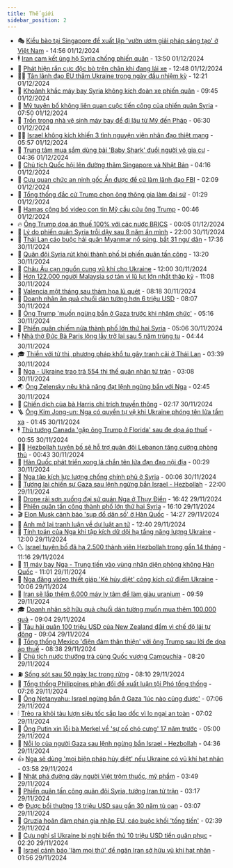 ```yaml
---
title: Thế giới
sidebar_position: 2
---
```


<!-- vnexpress-the-gioi:START -->
- 🎭 [Kiều bào tại Singapore đề xuất lập &#39;vườn ươm giải pháp sáng tạo&#39; ở Việt Nam](https://vnexpress.net/kieu-bao-tai-singapore-de-xuat-lap-vuon-uom-giai-phap-sang-tao-o-viet-nam-4822524.html) - 14:56 01/12/2024
- 🕴 [Iran cam kết ủng hộ Syria chống phiến quân](https://vnexpress.net/iran-cam-ket-ung-ho-syria-chong-phien-quan-4822541.html) - 13:50 01/12/2024
- 🤭 [Phát hiện rắn cực độc bò trên chân khi đang lái xe](https://vnexpress.net/phat-hien-ran-cuc-doc-bo-tren-chan-khi-dang-lai-xe-4822539.html) - 12:48 01/12/2024
- 🧑‍💻 [Tân lãnh đạo EU thăm Ukraine trong ngày đầu nhiệm kỳ](https://vnexpress.net/tan-lanh-dao-eu-tham-ukraine-trong-ngay-dau-nhiem-ky-4822535.html) - 12:21 01/12/2024
- 🦏 [Khoảnh khắc máy bay Syria không kích đoàn xe phiến quân](https://vnexpress.net/khoanh-khac-may-bay-syria-khong-kich-doan-xe-phien-quan-4822509.html) - 09:45 01/12/2024
- 🦒 [Mỹ tuyên bố không liên quan cuộc tiến công của phiến quân Syria](https://vnexpress.net/my-tuyen-bo-khong-lien-quan-cuoc-tien-cong-cua-phien-quan-syria-4822471.html) - 07:50 01/12/2024
- 🌈 [Trốn trong nhà vệ sinh máy bay để đi lậu từ Mỹ đến Pháp](https://vnexpress.net/tron-trong-nha-ve-sinh-may-bay-de-di-lau-tu-my-den-phap-4822451.html) - 06:30 01/12/2024
- 🧑‍🏫 [Israel không kích khiến 3 tình nguyện viên nhân đạo thiệt mạng](https://vnexpress.net/israel-khong-kich-khien-3-tinh-nguyen-vien-nhan-dao-thiet-mang-4822430.html) - 05:57 01/12/2024
- 🐲 [Trung tâm mua sắm dùng bài &#39;Baby Shark&#39; đuổi người vô gia cư](https://vnexpress.net/trung-tam-mua-sam-dung-bai-baby-shark-duoi-nguoi-vo-gia-cu-4822394.html) - 04:36 01/12/2024
- 🦒 [Chủ tịch Quốc hội lên đường thăm Singapore và Nhật Bản](https://vnexpress.net/chu-tich-quoc-hoi-len-duong-tham-singapore-va-nhat-ban-4822354.html) - 04:16 01/12/2024
- 🐻 [Cựu quan chức an ninh gốc Ấn được đề cử làm lãnh đạo FBI](https://vnexpress.net/cuu-quan-chuc-an-ninh-goc-an-duoc-de-cu-lam-lanh-dao-fbi-4822380.html) - 02:09 01/12/2024
- 🚀 [Tổng thống đắc cử Trump chọn ông thông gia làm đại sứ](https://vnexpress.net/tong-thong-dac-cu-trump-chon-ong-thong-gia-lam-dai-su-4822372.html) - 01:29 01/12/2024
- 🥰 [Hamas công bố video con tin Mỹ cầu cứu ông Trump](https://vnexpress.net/hamas-cong-bo-video-con-tin-my-cau-cuu-ong-trump-4822374.html) - 00:46 01/12/2024
- 🔥 [Ông Trump dọa áp thuế 100% với các nước BRICS](https://vnexpress.net/ong-trump-doa-ap-thue-100-voi-cac-nuoc-brics-4822371.html) - 00:05 01/12/2024
- 🥳 [Lý do phiến quân Syria trỗi dậy sau 8 năm ẩn mình](https://vnexpress.net/ly-do-phien-quan-syria-troi-day-sau-8-nam-an-minh-4822158.html) - 22:00 30/11/2024
- 💼 [Thái Lan cáo buộc hải quân Myanmar nổ súng, bắt 31 ngư dân](https://vnexpress.net/thai-lan-cao-buoc-hai-quan-myanmar-no-sung-bat-31-ngu-dan-4822358.html) - 17:36 30/11/2024
- 🤡 [Quân đội Syria rút khỏi thành phố bị phiến quân tấn công](https://vnexpress.net/quan-doi-syria-rut-khoi-thanh-pho-bi-phien-quan-tan-cong-4822324.html) - 13:20 30/11/2024
- 🌁 [Châu Âu cạn nguồn cung vũ khí cho Ukraine](https://vnexpress.net/chau-au-can-nguon-cung-vu-khi-cho-ukraine-4820794.html) - 12:00 30/11/2024
- 🤩 [Hơn 122.000 người Malaysia sơ tán vì lũ lụt lớn nhất thập kỷ](https://vnexpress.net/hon-122-000-nguoi-malaysia-so-tan-vi-lu-lut-lon-nhat-thap-ky-4822320.html) - 11:08 30/11/2024
- 🎉 [Valencia một tháng sau thảm họa lũ quét](https://vnexpress.net/valencia-mot-thang-sau-tham-hoa-lu-quet-4822237.html) - 08:18 30/11/2024
- 🎉 [Doanh nhân ăn quả chuối dán tường hơn 6 triệu USD](https://vnexpress.net/doanh-nhan-an-qua-chuoi-dan-tuong-hon-6-trieu-usd-4822264.html) - 08:07 30/11/2024
- 🌁 [Ông Trump &#39;muốn ngừng bắn ở Gaza trước khi nhậm chức&#39;](https://vnexpress.net/ong-trump-muon-ngung-ban-o-gaza-truoc-khi-nham-chuc-4822218.html) - 05:16 30/11/2024
- 🌊 [Phiến quân chiếm nửa thành phố lớn thứ hai Syria](https://vnexpress.net/phien-quan-chiem-nua-thanh-pho-lon-thu-hai-syria-4822217.html) - 05:06 30/11/2024
- 🕴 [Nhà thờ Đức Bà Paris lộng lẫy trở lại sau 5 năm trùng tu](https://vnexpress.net/nha-tho-duc-ba-paris-long-lay-tro-lai-sau-5-nam-trung-tu-4822148.html) - 04:44 30/11/2024
- 🎓 [Thiền với tử thi, phương pháp khổ tu gây tranh cãi ở Thái Lan](https://vnexpress.net/thien-voi-tu-thi-phuong-phap-kho-tu-gay-tranh-cai-o-thai-lan-4821082.html) - 03:39 30/11/2024
- 🦩 [Nga - Ukraine trao trả 554 thi thể quân nhân tử trận](https://vnexpress.net/nga-ukraine-trao-tra-554-thi-the-quan-nhan-tu-tran-4822059.html) - 03:08 30/11/2024
- 🌏 [Ông Zelensky nêu khả năng đạt lệnh ngừng bắn với Nga](https://vnexpress.net/ong-zelensky-neu-kha-nang-dat-lenh-ngung-ban-voi-nga-4822149.html) - 02:45 30/11/2024
- 🌋 [Chiến dịch của bà Harris chỉ trích truyền thông](https://vnexpress.net/chien-dich-cua-ba-harris-chi-trich-truyen-thong-4822093.html) - 02:17 30/11/2024
- 🪜 [Ông Kim Jong-un: Nga có quyền tự vệ khi Ukraine phóng tên lửa tầm xa](https://vnexpress.net/ong-kim-jong-un-nga-co-quyen-tu-ve-khi-ukraine-phong-ten-lua-tam-xa-4822116.html) - 01:45 30/11/2024
- 🕴 [Thủ tướng Canada &#39;gặp ông Trump ở Florida&#39; sau đe dọa áp thuế](https://vnexpress.net/thu-tuong-canada-gap-ong-trump-o-florida-sau-de-doa-ap-thue-4822103.html) - 00:55 30/11/2024
- 🧑‍🏫 [Hezbollah tuyên bố sẽ hỗ trợ quân đội Lebanon tăng cường phòng thủ](https://vnexpress.net/hezbollah-tuyen-bo-se-ho-tro-quan-doi-lebanon-tang-cuong-phong-thu-4822095.html) - 00:43 30/11/2024
- 🌮 [Hàn Quốc phát triển xong lá chắn tên lửa đạn đạo nội địa](https://vnexpress.net/han-quoc-phat-trien-xong-la-chan-ten-lua-dan-dao-noi-dia-4822013.html) - 00:29 30/11/2024
- 🚦 [Nga tập kích lực lượng chống chính phủ ở Syria](https://vnexpress.net/nga-tap-kich-luc-luong-chong-chinh-phu-o-syria-4822090.html) - 00:06 30/11/2024
- 💫 [Tương lai chiến sự Gaza sau lệnh ngừng bắn Israel - Hezbollah](https://vnexpress.net/tuong-lai-chien-su-gaza-sau-lenh-ngung-ban-israel-hezbollah-4821756.html) - 22:00 29/11/2024
- 🤡 [Drone rải sơn xuống đại sứ quán Nga ở Thụy Điển](https://vnexpress.net/drone-rai-son-xuong-dai-su-quan-nga-o-thuy-dien-4822075.html) - 16:42 29/11/2024
- 🦣 [Phiến quân tấn công thành phố lớn thứ hai Syria](https://vnexpress.net/phien-quan-tan-cong-thanh-pho-lon-thu-hai-syria-4822070.html) - 16:10 29/11/2024
- 🎬 [Elon Musk cảnh báo &#39;sụp đổ dân số&#39; ở Hàn Quốc](https://vnexpress.net/elon-musk-canh-bao-sup-do-dan-so-o-han-quoc-4822057.html) - 14:27 29/11/2024
- 🎉 [Anh mở lại tranh luận về dự luật an tử](https://vnexpress.net/anh-mo-lai-tranh-luan-ve-du-luat-an-tu-4822036.html) - 12:40 29/11/2024
- 🎡 [Tính toán của Nga khi tập kích dữ dội hạ tầng năng lượng Ukraine](https://vnexpress.net/tinh-toan-cua-nga-khi-tap-kich-du-doi-ha-tang-nang-luong-ukraine-4821730.html) - 12:00 29/11/2024
- 🌜 [Israel tuyên bố đã hạ 2.500 thành viên Hezbollah trong gần 14 tháng](https://vnexpress.net/israel-tuyen-bo-da-ha-2-500-thanh-vien-hezbollah-trong-gan-14-thang-4821947.html) - 11:16 29/11/2024
- 🎡 [11 máy bay Nga - Trung tiến vào vùng nhận diện phòng không Hàn Quốc](https://vnexpress.net/11-may-bay-nga-trung-tien-vao-vung-nhan-dien-phong-khong-han-quoc-4822002.html) - 11:01 29/11/2024
- 🤗 [Nga đăng video thiết giáp &#39;Kẻ hủy diệt&#39; công kích cứ điểm Ukraine](https://vnexpress.net/nga-dang-video-thiet-giap-ke-huy-diet-cong-kich-cu-diem-ukraine-4821986.html) - 10:06 29/11/2024
- 🦩 [Iran sẽ lắp thêm 6.000 máy ly tâm để làm giàu uranium](https://vnexpress.net/iran-se-lap-them-6-000-may-ly-tam-de-lam-giau-uranium-4821910.html) - 09:59 29/11/2024
- 🎓 [Doanh nhân sở hữu quả chuối dán tường muốn mua thêm 100.000 quả](https://vnexpress.net/doanh-nhan-so-huu-qua-chuoi-dan-tuong-muon-mua-them-100-000-qua-4821948.html) - 09:04 29/11/2024
- 🌁 [Tàu hải quân 100 triệu USD của New Zealand đắm vì chế độ lái tự động](https://vnexpress.net/tau-hai-quan-100-trieu-usd-cua-new-zealand-dam-vi-che-do-lai-tu-dong-4821858.html) - 09:04 29/11/2024
- 🤩 [Tổng thống Mexico &#39;điện đàm thân thiện&#39; với ông Trump sau lời đe dọa áp thuế](https://vnexpress.net/tong-thong-mexico-dien-dam-than-thien-voi-ong-trump-sau-loi-de-doa-ap-thue-4821855.html) - 08:38 29/11/2024
- 👹 [Chủ tịch nước thưởng trà cùng Quốc vương Campuchia](https://vnexpress.net/chu-tich-nuoc-thuong-tra-cung-quoc-vuong-campuchia-4821900.html) - 08:20 29/11/2024
- ⛽️ [Sống sót sau 50 ngày lạc trong rừng](https://vnexpress.net/song-sot-sau-50-ngay-lac-trong-rung-4821753.html) - 08:10 29/11/2024
- 🚀 [Tổng thống Philippines phản đối đề xuất luận tội Phó tổng thống](https://vnexpress.net/tong-thong-philippines-phan-doi-de-xuat-luan-toi-pho-tong-thong-4821877.html) - 07:26 29/11/2024
- 🎡 [Ông Netanyahu: Israel ngừng bắn ở Gaza &#39;lúc nào cũng được&#39;](https://vnexpress.net/ong-netanyahu-israel-ngung-ban-o-gaza-luc-nao-cung-duoc-4821886.html) - 07:06 29/11/2024
- 🕯 [Trèo ra khỏi tàu lượn siêu tốc sắp lao dốc vì lo ngại an toàn](https://vnexpress.net/treo-ra-khoi-tau-luon-sieu-toc-sap-lao-doc-vi-lo-ngai-an-toan-4821560.html) - 07:02 29/11/2024
- 🐻 [Ông Putin xin lỗi bà Merkel về &#39;sự cố chó cưng&#39; 17 năm trước](https://vnexpress.net/ong-putin-xin-loi-ba-merkel-ve-su-co-cho-cung-17-nam-truoc-4821816.html) - 05:00 29/11/2024
- 🚦 [Nỗi lo của người Gaza sau lệnh ngừng bắn Israel - Hezbollah](https://vnexpress.net/noi-lo-cua-nguoi-gaza-sau-lenh-ngung-ban-israel-hezbollah-4821261.html) - 04:36 29/11/2024
- 👍 [Nga sẽ dùng &#39;mọi biện pháp hủy diệt&#39; nếu Ukraine có vũ khí hạt nhân](https://vnexpress.net/nga-se-dung-moi-bien-phap-huy-diet-neu-ukraine-co-vu-khi-hat-nhan-4821746.html) - 03:58 29/11/2024
- 🚀 [Nhật phá đường dây người Việt trộm thuốc, mỹ phẩm](https://vnexpress.net/nhat-pha-duong-day-nguoi-viet-trom-thuoc-my-pham-4821752.html) - 03:49 29/11/2024
- 🌮 [Phiến quân tấn công quân đội Syria, tướng Iran tử trận](https://vnexpress.net/phien-quan-tan-cong-quan-doi-syria-tuong-iran-tu-tran-4821747.html) - 03:17 29/11/2024
- 😎 [Được bồi thường 13 triệu USD sau gần 30 năm tù oan](https://vnexpress.net/duoc-boi-thuong-13-trieu-usd-sau-gan-30-nam-tu-oan-4821729.html) - 03:07 29/11/2024
- 🐲 [Gruzia hoãn đàm phán gia nhập EU, cáo buộc khối &#39;tống tiền&#39;](https://vnexpress.net/gruzia-hoan-dam-phan-gia-nhap-eu-cao-buoc-khoi-tong-tien-4821732.html) - 02:39 29/11/2024
- 💫 [Cựu nghị sĩ Ukraine bị nghi biển thủ 10 triệu USD tiền quân phục](https://vnexpress.net/cuu-nghi-si-ukraine-bi-nghi-bien-thu-10-trieu-usd-tien-quan-phuc-4821733.html) - 02:20 29/11/2024
- 👀 [Israel cảnh báo &#39;làm mọi thứ&#39; để ngăn Iran sở hữu vũ khí hạt nhân](https://vnexpress.net/israel-canh-bao-lam-moi-thu-de-ngan-iran-so-huu-vu-khi-hat-nhan-4821698.html) - 01:56 29/11/2024<!-- vnexpress-the-gioi:END -->